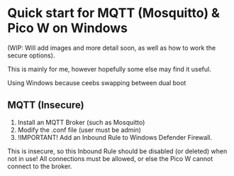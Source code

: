 # Quick start for MQTT (Mosquitto) & Pico W on Windows


(WIP: Will add images and more detail soon, as well as how to work the secure options).

This is mainly for me, however hopefully some else may find it useful.

Using Windows because ceebs swapping between dual boot

## MQTT (Insecure)

1) Install an MQTT Broker (such as Mosquitto)
2) Modify the .conf file (user must be admin)
3) !IMPORTANT! Add an Inbound Rule to Windows Defender Firewall.

This is insecure, so this Inbound Rule should be disabled (or deleted) when not in use!
All connections must be allowed, or else the Pico W cannot connect to the broker.



